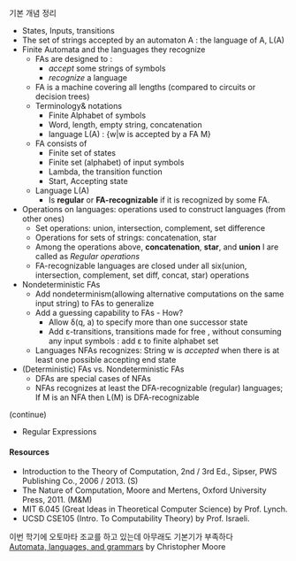 기본 개념 정리

- States, Inputs, transitions
- The set of strings accepted by an automaton A : the language of A, L(A)
- Finite Automata and the languages they recognize
    - FAs are designed to :
        - *accept* some strings of symbols
        - *recognize* a language
    - FA is a machine covering all lengths (compared to circuits or decision trees)
    - Terminology& notations
        - Finite Alphabet of symbols
        - Word, length, empty string, concatenation
        - language L(A) : {w|w is accepted by a FA M}
    - FA consists of
        - Finite set of states
        - Finite set (alphabet) of input symbols
        - Lambda, the transition function
        - Start, Accepting state
    - Language L(A)
        - Is **regular** or **FA-recognizable** if it is recognized by some FA.
- Operations on languages: operations used to construct languages (from other ones)
    - Set operations: union, intersection, complement, set difference
    - Operations for sets of strings: concatenation, star
    - Among the operations above, **concatenation**, **star**, and **union** I are called as *Regular operat*i*ons*
    - FA-recognizable languages are closed under all six(union, intersection, complement, set diff, concat, star) operations
- Nondeterministic FAs
    - Add nondeterminism(allowing alternative computations on the same input string) to FAs to generalize
    - Add a guessing capability to FAs - How?
        - Allow δ(q, a) to specify more than one successor state
        - Add ε-transitions, transitions made for free , without consuming any input symbols
          : add ε to finite alphabet set
    - Languages NFAs recognizes: String w is *accepted* when there is at least one possible accepting end state
- (Deterministic) FAs vs. Nondeterministic FAs
    - DFAs are special cases of NFAs
    - NFAs recognizes at least the DFA-recognizable (regular) languages; If M is an NFA then L(M) is DFA-recognizable

(continue)
- Regular Expressions



#### Resources
- Introduction to the Theory of Computation, 2nd / 3rd Ed., Sipser, PWS Publishing Co., 2006 / 2013. (S)
- The Nature of Computation, Moore and Mertens, Oxford University Press, 2011. (M&M)
- MIT 6.045 (Great Ideas in Theoretical Computer Science) by Prof. Lynch.
- UCSD CSE105 (Intro. To Computability Theory) by Prof. Israeli.

이번 학기에 오토마타 조교를 하고 있는데 아무래도 기본기가 부족하다 <br>
[Automata, languages, and grammars](http://www.nature-of-computation.org/supplements/automata-notes.pdf) by Christopher Moore
